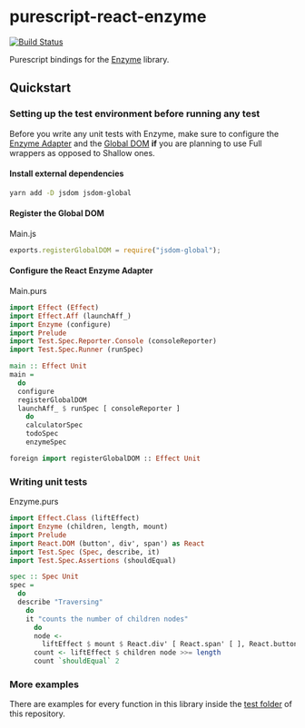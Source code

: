 # purescript-react-enzyme

[![Build Status](https://travis-ci.com/alvart/purescript-react-enzyme.svg?branch=main)](https://travis-ci.com/alvart/purescript-react-enzyme)

Purescript bindings for the [Enzyme](https://enzymejs.github.io/enzyme) library.

## Quickstart

### Setting up the test environment before running any test

Before you write any unit tests with Enzyme, make sure to configure the [Enzyme Adapter](https://www.npmjs.com/package/enzyme-adapter-react-16) and the [Global DOM](https://www.npmjs.com/package/global-jsdom) **if** you are planning to use Full wrappers as opposed to Shallow ones.

#### Install external dependencies
```sh
yarn add -D jsdom jsdom-global
```

#### Register the Global DOM
Main.js
```js
exports.registerGlobalDOM = require("jsdom-global");
```

#### Configure the React Enzyme Adapter
Main.purs
```purescript
import Effect (Effect)
import Effect.Aff (launchAff_)
import Enzyme (configure)
import Prelude
import Test.Spec.Reporter.Console (consoleReporter)
import Test.Spec.Runner (runSpec)

main :: Effect Unit
main =
  do
  configure
  registerGlobalDOM
  launchAff_ $ runSpec [ consoleReporter ]
    do
    calculatorSpec
    todoSpec
    enzymeSpec

foreign import registerGlobalDOM :: Effect Unit
```

### Writing unit tests

Enzyme.purs
```purescript
import Effect.Class (liftEffect)
import Enzyme (children, length, mount)
import Prelude
import React.DOM (button', div', span') as React
import Test.Spec (Spec, describe, it)
import Test.Spec.Assertions (shouldEqual)

spec :: Spec Unit
spec =
  do
  describe "Traversing"
    do
    it "counts the number of children nodes"
      do
      node <-
        liftEffect $ mount $ React.div' [ React.span' [ ], React.button' [ ] ]
      count <- liftEffect $ children node >>= length
      count `shouldEqual` 2
```

### More examples

There are examples for every function in this library inside the [test folder](test) of this repository.
